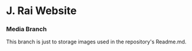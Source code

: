 # J. Rai Website
### Media Branch
This branch is just to storage images used in the repository's Readme.md.
